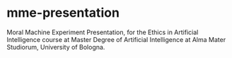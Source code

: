 # mme-presentation
Moral Machine Experiment Presentation, for the Ethics in Artificial Intelligence course at Master Degree of Artificial Intelligence at Alma Mater Studiorum, University of Bologna.
